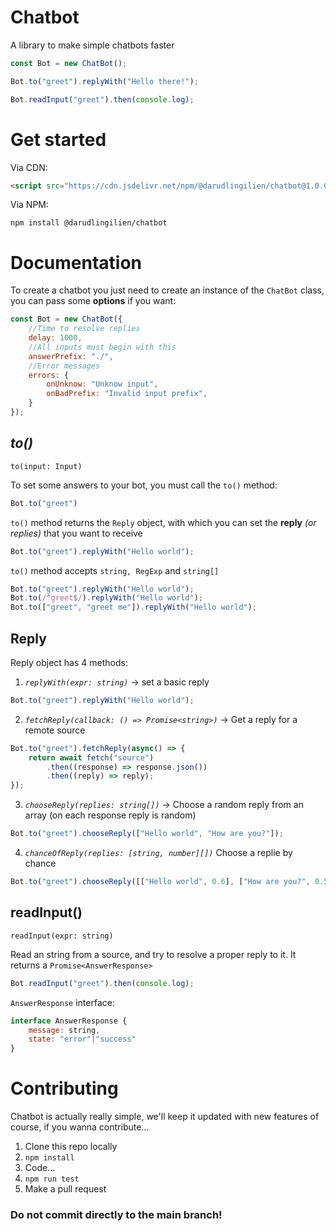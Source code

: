 Chatbot
=======

A library to make simple chatbots faster

 ```javascript
 const Bot = new ChatBot();

 Bot.to("greet").replyWith("Hello there!");

 Bot.readInput("greet").then(console.log);
 ```

Get started
===========

Via CDN:

```html
<script src="https://cdn.jsdelivr.net/npm/@darudlingilien/chatbot@1.0.0/cdn/chatbot.min.js"></script>
```

Via NPM:

```node
npm install @darudlingilien/chatbot
```

Documentation
=============

To create a chatbot you just need to create an instance of the ``ChatBot`` class, you can pass some **options** if you want:

```javascript
const Bot = new ChatBot({
    //Time to resolve replies
    delay: 1000,
    //All inputs must begin with this
    answerPrefix: "./", 
    //Error messages
    errors: {
        onUnknow: "Unknow input",
        onBadPrefix: "Invalid input prefix",
    }
});
```

## *to()*

``to(input: Input)``

To set some answers to your bot, you must call the ``to()`` method:

```javascript
Bot.to("greet")
```

``to()`` method returns the ``Reply`` object, with which you can set the **reply** *(or replies)* that you want to receive

```javascript
Bot.to("greet").replyWith("Hello world");
```

``to()`` method accepts ``string, RegExp`` and ``string[]``

```javascript
Bot.to("greet").replyWith("Hello world");
Bot.to(/^greet$/).replyWith("Hello world");
Bot.to(["greet", "greet me"]).replyWith("Hello world");
```

## Reply

Reply object has 4 methods:

1. *``replyWith(expr: string)``* -> set a basic reply
```javascript
Bot.to("greet").replyWith("Hello world");
```
2. *``fetchReply(callback: () => Promise<string>)``* -> Get a reply for a remote source
```javascript
Bot.to("greet").fetchReply(async() => {
    return await fetch("source")
        .then((response) => response.json())
        .then((reply) => reply);
});
```
3. *``chooseReply(replies: string[])``* -> Choose a random reply from an array (on each response reply is random)
```javascript
Bot.to("greet").chooseReply(["Hello world", "How are you?"]);
```
4. *``chanceOfReply(replies: [string, number][])``* Choose a replie by chance 
```javascript
Bot.to("greet").chooseReply([["Hello world", 0.6], ["How are you?", 0.5]]);
```

## readInput()

``readInput(expr: string)``

Read an string from a source, and try to resolve a proper reply to it. It returns a ``Promise<AnswerResponse>``

```javascript
Bot.readInput("greet").then(console.log);
```

``AnswerResponse`` interface:

```javascript
interface AnswerResponse {
    message: string,
    state: "error"|"success"
}
```

Contributing
============

Chatbot is actually really simple, we'll keep it updated with new features of course, if you wanna contribute...

1. Clone this repo locally
2. ``npm install``
3. Code...
4. ``npm run test``
5. Make a pull request

### **Do not commit directly to the main branch!**